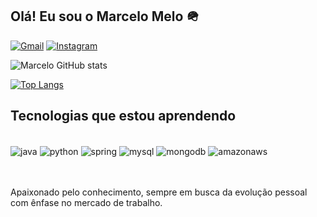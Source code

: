 ## Olá! Eu sou o Marcelo Melo 🪖

<div>
  
[![Gmail](https://img.shields.io/badge/Gmail-D14836?style=for-the-badge&logo=gmail&logoColor=white)](mailto:marcelovmelo201@gmail.com)
  [![Instagram](https://img.shields.io/badge/Instagram-E4405F?style=for-the-badge&logo=instagram&logoColor=white)](https://www.instagram.com/vxmxr1/)

</div>

![Marcelo GitHub stats](https://github-readme-stats.vercel.app/api?username=MarceloMelo201&show_icons=true&theme=dracula)

[![Top Langs](https://github-readme-stats.vercel.app/api/top-langs/?username=MarceloMelo201&layout=pie)](https://github.com/MarceloMelo201/github-readme-stats) 

## Tecnologias que estou aprendendo 

<div style="display: inline_block">
  <br/>
<img align="center" alt="java" src="https://img.shields.io/badge/Java-ED8B00?style=for-the-badge&logo=openjdk&logoColor=white">
<img align="center" alt="python" src="ttps://img.shields.io/badge/Python-3776AB?style=for-the-badge&logo=python&logoColor=white">
<img align="center" alt="spring" src="https://img.shields.io/badge/Spring-6DB33F?style=for-the-badge&logo=spring&logoColor=white">
<img align="center" alt="mysql" src="https://img.shields.io/badge/MySQL-00000F?style=for-the-badge&logo=mysql&logoColor=white">
<img align="center" alt="mongodb" src="https://img.shields.io/badge/MongoDB-4EA94B?style=for-the-badge&logo=mongodb&logoColor=white">
<img align="center" alt="amazonaws" src="https://img.shields.io/badge/Amazon_AWS-232F3E?style=for-the-badge&logo=amazon-aws&logoColor=white">

</div>
<br><br>

Apaixonado pelo conhecimento, sempre em busca da evolução pessoal com ênfase no mercado de trabalho. 



